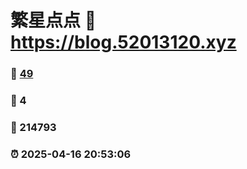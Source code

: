 # 繁星点点 :link: https://blog.52013120.xyz 
### :page_facing_up: [49](https://blog.52013120.xyz/tag.html) 
### :speech_balloon: 4 
### :hibiscus: 214793 
### :alarm_clock: 2025-04-16 20:53:06 
